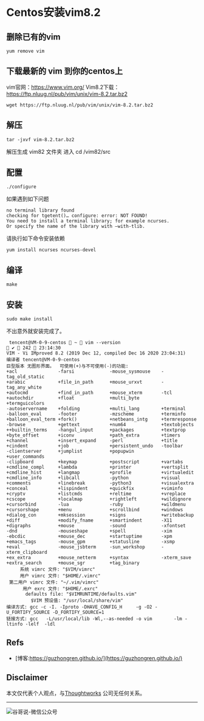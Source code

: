 # Centos安装vim8.2


## 删除已有的vim

```shell
yum remove vim
```

## 下载最新的 vim 到你的centos上

vim官网：https://www.vim.org/
Vim8.2下载：https://ftp.nluug.nl/pub/vim/unix/vim-8.2.tar.bz2

```shell
wget https://ftp.nluug.nl/pub/vim/unix/vim-8.2.tar.bz2
```

## 解压

```shell
tar -jxvf vim-8.2.tar.bz2
```
解压生成 vim82 文件夹
进入 cd /vim82/src

## 配置

```
./configure
```

如果遇到如下问题
```
no terminal library found
checking for tgetent()… configure: error: NOT FOUND!
You need to install a terminal library; for example ncurses.
Or specify the name of the library with –with-tlib.
```

请执行如下命令安装依赖

```shell
yum install ncurses ncurses-devel
```

## 编译

```shell
make
```

## 安装

```shell
sudo make install
```

不出意外就安装完成了。

```shell
 tencent@VM-0-9-centos  ~  vim --version                               ✔  242  23:14:30
VIM - Vi IMproved 8.2 (2019 Dec 12, compiled Dec 16 2020 23:04:31)
编译者 tencent@VM-0-9-centos
巨型版本 无图形界面。  可使用(+)与不可使用(-)的功能:
+acl               -farsi             -mouse_sysmouse    -tag_old_static
+arabic            +file_in_path      +mouse_urxvt       -tag_any_white
+autocmd           +find_in_path      +mouse_xterm       -tcl
+autochdir         +float             +multi_byte        +termguicolors
-autoservername    +folding           +multi_lang        +terminal
-balloon_eval      -footer            -mzscheme          +terminfo
+balloon_eval_term +fork()            +netbeans_intg     +termresponse
-browse            +gettext           +num64             +textobjects
++builtin_terms    -hangul_input      +packages          +textprop
+byte_offset       +iconv             +path_extra        +timers
+channel           +insert_expand     -perl              +title
+cindent           +job               +persistent_undo   -toolbar
-clientserver      +jumplist          +popupwin          +user_commands
-clipboard         +keymap            +postscript        +vartabs
+cmdline_compl     +lambda            +printer           +vertsplit
+cmdline_hist      +langmap           +profile           +virtualedit
+cmdline_info      +libcall           -python            +visual
+comments          +linebreak         -python3           +visualextra
+conceal           +lispindent        +quickfix          +viminfo
+cryptv            +listcmds          +reltime           +vreplace
+cscope            +localmap          +rightleft         +wildignore
+cursorbind        -lua               -ruby              +wildmenu
+cursorshape       +menu              +scrollbind        +windows
+dialog_con        +mksession         +signs             +writebackup
+diff              +modify_fname      +smartindent       -X11
+digraphs          +mouse             -sound             -xfontset
-dnd               -mouseshape        +spell             -xim
-ebcdic            +mouse_dec         +startuptime       -xpm
+emacs_tags        -mouse_gpm         +statusline        -xsmp
+eval              -mouse_jsbterm     -sun_workshop      -xterm_clipboard
+ex_extra          +mouse_netterm     +syntax            -xterm_save
+extra_search      +mouse_sgr         +tag_binary
     系统 vimrc 文件: "$VIM/vimrc"
     用户 vimrc 文件: "$HOME/.vimrc"
 第二用户 vimrc 文件: "~/.vim/vimrc"
      用户 exrc 文件: "$HOME/.exrc"
       defaults file: "$VIMRUNTIME/defaults.vim"
         $VIM 预设值: "/usr/local/share/vim"
编译方式: gcc -c -I. -Iproto -DHAVE_CONFIG_H     -g -O2 -U_FORTIFY_SOURCE -D_FORTIFY_SOURCE=1
链接方式: gcc   -L/usr/local/lib -Wl,--as-needed -o vim        -lm -ltinfo -lelf  -ldl

```

## Refs

* [博客:https://guzhongren.github.io/](https://guzhongren.github.io/)


## Disclaimer

本文仅代表个人观点，与[Thoughtworks](https://www.Thoughtworks.com/) 公司无任何关系。

----
![谷哥说-微信公众号](https://cdn.jsdelivr.net/gh/guzhongren/data-hosting@master/20210819/扫码_搜索联合传播样式-白色版.ae9zxgscqcg.png)

